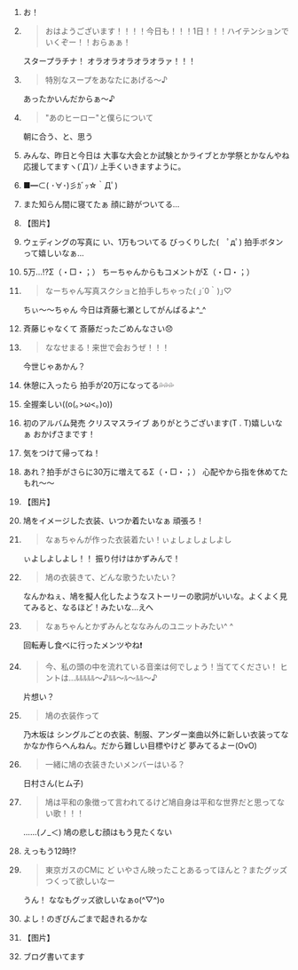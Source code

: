 1. お！

2. > おはようございます！！！！今日も！！！1日！！！ハイテンションでいくぞー！！おらぁぁ！

   スタープラチナ！ オラオラオラオラオラァ！！！

3. > 特別なスープをあなたにあげる〜♪

   あったかいんだからぁ〜♪

4. > "あのヒーロー"と僕らについて

   朝に合う、と、思う

5. みんな、昨日と今日は 大事な大会とか試験とかライブとか学祭とかなんやね 応援してますヽ(`Д´)ﾉ 上手くいきますように。

6. ■━⊂( ･∀･)彡ｶﾞｯ☆｀Дﾟ)

7. また知らん間に寝てたぁ 顔に跡がついてる…

8. 【图片】

9. ウェディングの写真に い、1万もついてる びっくりした(　ﾟдﾟ) 拍手ボタンって嬉しいなぁ… 

10. 5万…⁉︎Σ（・□・；） ちーちゃんからもコメントがΣ（・□・；）

11. > なーちゃん写真スクショと拍手しちゃった( ｣´0｀)｣♡

    ちぃ〜〜ちゃん 今日は斉藤七瀬としてがんばるよ^_^

12. 斉藤じゃなくて 斎藤だったごめんなさい😞

13. > ななせまる！来世で会おうぜ！！！

    今世じゃあかん？

14. 休憩に入ったら 拍手が20万になってる💦💦💦

15. 全握楽しい((o(｡>ω<｡)o))

16. 初のアルバム発売 クリスマスライブ ありがとうございます(T . T)嬉しいなぁ おかげさまです！

17. 気をつけて帰ってね！

18. あれ？拍手がさらに30万に増えてるΣ（・□・；） 心配やから指を休めてたもれ〜〜

19. 【图片】

20. 鳩をイメージした衣装、いつか着たいなぁ 頑張ろ！

21. > なぁちゃんが作った衣装着たい！ぃょしょしょしよし

    ぃよしよしよし！！ 振り付けはかずみんで！

22. > 鳩の衣装きて、どんな歌うたいたい？

    なんかねぇ、鳩を擬人化したようなストーリーの歌詞がいいな。よくよく見てみると、なるほど！みたいな…えへ

23. > なぁちゃんとかずみんとななみんのユニットみたい^ ^

    回転寿し食べに行ったメンツやね❗️

24. > 今、私の頭の中を流れている音楽は何でしょう！当ててください！ ヒントは…ﾙﾙﾙﾙﾙ〜♪ﾙﾙ〜ﾙ〜ﾙﾙ〜♪

    片想い？

25. > 鳩の衣装作って

    乃木坂は シングルごとの衣装、制服、アンダー楽曲以外に新しい衣装ってなかなか作らへんねん。だから難しい目標やけど 夢みてるよー(OvO)

26. > 一緒に鳩の衣装きたいメンバーはいる？

    日村さん(ヒム子)

27. > 鳩は平和の象徴って言われてるけど鳩自身は平和な世界だと思ってない歌！！！

    ……(ノ_＜) 鳩の悲しむ顔はもう見たくない

28. えっもう12時⁉︎

29. > 東京ガスのCMに ど いやさん映ったことあるってほんと？またグッズつくって欲しいなー

    うん！ ななもグッズ欲しいなぁo(^▽^)o

30. よし！のぎびんごまで起きれるかな

31. 【图片】

32. ブログ書いてます